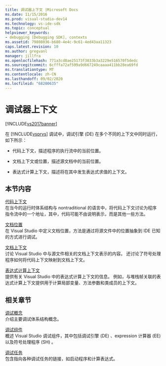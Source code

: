 ```yaml
---
title: 调试器上下文 |Microsoft Docs
ms.date: 11/15/2016
ms.prod: visual-studio-dev14
ms.technology: vs-ide-sdk
ms.topic: conceptual
helpviewer_keywords:
- debugging [Debugging SDK], contexts
ms.assetid: 79808036-b680-4e4c-9c61-4ed43aa11323
caps.latest.revision: 10
ms.author: gregvanl
manager: jillfra
ms.openlocfilehash: 771a3cd8ae25173f3033b3a3229e516570f5dedc
ms.sourcegitcommit: 6cfffa72af599a9d667249caaaa411bb28ea69fd
ms.translationtype: MT
ms.contentlocale: zh-CN
ms.lasthandoff: 09/02/2020
ms.locfileid: "68200635"
---
```

# <a name="debugger-contexts"></a>调试器上下文
[!INCLUDE[vs2017banner](../../includes/vs2017banner.md)]

在 [!INCLUDE[vsprvs](../../includes/vsprvs-md.md)] 调试中，调试引擎 (DE) 在多个不同的上下文中同时运行，如下所示：  
  
- 代码上下文，描述程序的执行流中的当前位置。  
  
- 文档上下文或位置，描述源文档中的当前位置。  
  
- 表达式计算上下文，描述将在其中发生表达式求值的上下文。  
  
## <a name="in-this-section"></a>本节内容  
 [代码上下文](../../extensibility/debugger/code-context.md)  
 在当今的运行时体系结构与 nontraditional 的语言中，将代码上下文讨论为程序指令流中的一个地址，其中，代码可能不由说明表示，而是其他一些方法。  
  
 [文档位置](../../extensibility/debugger/document-position.md)  
 在 Visual Studio 中定义文档位置，方法是通过将源文件中的位置抽象到 IDE 已知的方式进行调试。  
  
 [文档上下文](../../extensibility/debugger/document-context.md)  
 讨论 Visual Studio 中与源文件相关的文档上下文表示的内容。 还讨论了符号处理程序如何将代码上下文映射到文档上下文。  
  
 [表达式计算上下文](../../extensibility/debugger/expression-evaluation-context.md)  
 提供有关 Visual Studio 中的表达式计算上下文的信息。 例如，与堆栈帧关联的表达式计算上下文提供用于计算局部变量、方法参数和类成员的上下文。  
  
## <a name="related-sections"></a>相关章节  
 [调试概念](../../extensibility/debugger/debugger-concepts.md)  
 介绍主要调试体系结构概念。  
  
 [调试组件](../../extensibility/debugger/debugger-components.md)  
 概述 Visual Studio 调试组件，其中包括调试引擎 (DE) 、expression 计算器 (EE) 以及符号处理程序 (SH) 。  
  
 [调试任务](../../extensibility/debugger/debugging-tasks.md)  
 包含指向各种调试任务的链接，如启动程序和计算表达式。
